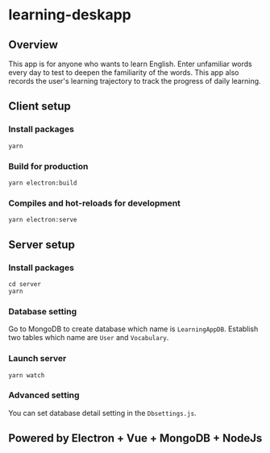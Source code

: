 # learning-deskapp

## Overview
This app is for anyone who wants to learn English. Enter unfamiliar words every day to test to deepen the familiarity of the words. This app also records the user's learning trajectory to track the progress of daily learning.

## Client setup

### Install packages
```
yarn
```

### Build for production
```
yarn electron:build
```

### Compiles and hot-reloads for development
```
yarn electron:serve
```

## Server setup

### Install packages
```
cd server
yarn
```
### Database setting
Go to MongoDB to create database which name is `LearningAppDB`.
Establish two tables which name are `User` and `Vocabulary`.

### Launch server
```
yarn watch
```

### Advanced setting
You can set database detail setting in the `Dbsettings.js`.

## Powered by Electron + Vue + MongoDB + NodeJs
